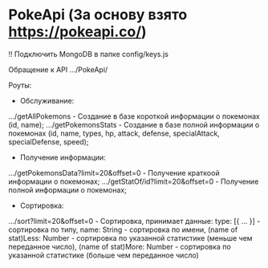 # PokeApi (За основу взято https://pokeapi.co/)

!! Подключить MongoDB в папке config/keys.js

Обращение к API .../PokeApi/

Роуты:

- Обслуживание:

.../getAllPokemons - 
Создание в базе короткой информации о покемонах (id, name);
.../getPokemonsStats - 
Создание в базе полной информации о покемонах (id, name, types, hp,
attack, defense, specialAttack, specialDefense, speed);

- Получение информации:

.../getPokemonsData?limit=20&offset=0 - 
Получение краткоой информации о покемонах;
.../getStatOf/id?limit=20&offset=0 - 
Получение полной информации о покемонах;

- Сортировка:

.../sort?limit=20&offset=0 - Сортировка, принимает данные:
  type: [{ ... }] - сортировка по типу,
  name: String - сортировка по имени,
  (name of stat)Less: Number - сортировка по указанной статистике (меньше чем переданное число),
  (name of stat)More: Number - сортировка по указанной статистике (больше чем переданное число)
  
